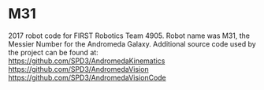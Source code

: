 # M31
2017 robot code for FIRST Robotics Team 4905. Robot name was M31, the Messier Number for the Andromeda Galaxy.
Additional source code used by the project can be found at:
https://github.com/SPD3/AndromedaKinematics
https://github.com/SPD3/AndromedaVision
https://github.com/SPD3/AndromedaVisionCode
